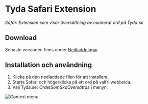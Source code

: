 Tyda Safari Extension
=====================

*Safari Extension som visar översättning av markerat ord på Tyda.se*

Download
--------

Senaste versionen finns under [Nedladdningar](http://github.com/mh77/tyda.safariextension/downloads).

Installation och användning
---------------------------

1. Klicka på den nedladdade filen för att installera.
2. Starta Safari och högerklicka på ett ord på valfri webbsida.
3. Välj Tyda.se: *OrdetSomSkaÖversättas* i menyn.

![Context menu](http://mh77.github.com/images/tyda_screenshot.png)